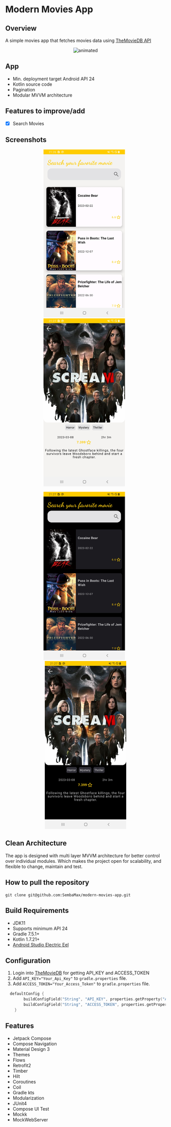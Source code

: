 # Modern Movies App

## Overview
A simple movies app that fetches movies data using [TheMovieDB API](https://developers.themoviedb.org/3/movies)


<p align="center">
  <img src="https://github.com/SembaMax/modern-movies-app/blob/main/screenshots/modern_movies_app_demo.gif" alt="animated" width="370"/>
</p>



## App
* Min. deployment target Android API 24
* Kotlin source code
* Pagination
* Modular MVVM architecture


## Features to improve/add
- [X] Search Movies


## Screenshots

<p align="center">
<img src="https://github.com/SembaMax/modern-movies-app/blob/main/screenshots/movie_list_light.jpg" width="256" />
&nbsp;
<img src="https://github.com/SembaMax/modern-movies-app/blob/main/screenshots/movie_detail_light.jpg" width="256" />
&nbsp;
</p>
  
<p align="center">
<img src="https://github.com/SembaMax/modern-movies-app/blob/main/screenshots/movie_list_dark.jpg" width="256" />
&nbsp;
<img src="https://github.com/SembaMax/modern-movies-app/blob/main/screenshots/movie_detail_dark.jpg" width="256" />
</p>



## Clean Architecture
The app is designed with multi layer MVVM architecture for better control over individual modules. Which makes the project open for scalability, and flexible to change, maintain and test.


## How to pull the repository

	git clone git@github.com:SembaMax/modern-movies-app.git
  

## Build Requirements

- JDK11
- Supports minimum API 24
- Gradle 7.5.1+
- Kotlin 1.7.21+
- [Android Studio Electric Eel](https://developer.android.com/studio/)

## Configuration

1. Login into [TheMovieDB](https://www.themoviedb.org/) for getting API_KEY and ACCESS_TOKEN
2. Add `API_KEY="Your_Api_Key"` to `gradle.properties` file.
3. Add `ACCESS_TOKEN="Your_Access_Token"` to `gradle.properties` file.

```kotlin
  defaultConfig {
        buildConfigField("String", "API_KEY", properties.getProperty("API_KEY"))
        buildConfigField("String", "ACCESS_TOKEN", properties.getProperty("ACCESS_TOKEN"))
    }
 ```


## Features

- Jetpack Compose
- Compose Navigation
- Material Design 3
- Themes
- Flows
- Retrofit2
- Timber
- Hilt
- Coroutines
- Coil
- Gradle kts
- Modularization
- JUnit4
- Compose UI Test
- Mockk
- MockWebServer
